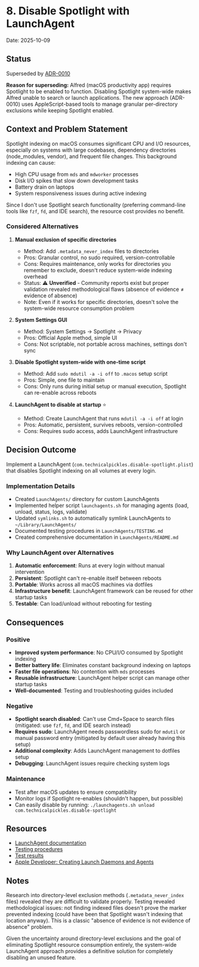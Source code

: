 # 8. Disable Spotlight with LaunchAgent

Date: 2025-10-09

## Status

Superseded by [ADR-0010](0010-manage-spotlight-exclusions-with-applescript.md)

**Reason for superseding:** Alfred (macOS productivity app) requires Spotlight to be enabled to function. Disabling Spotlight system-wide makes Alfred unable to search or launch applications. The new approach (ADR-0010) uses AppleScript-based tools to manage granular per-directory exclusions while keeping Spotlight enabled.

## Context and Problem Statement

Spotlight indexing on macOS consumes significant CPU and I/O resources, especially on systems with large codebases, dependency directories (node_modules, vendor), and frequent file changes. This background indexing can cause:

- High CPU usage from `mds` and `mdworker` processes
- Disk I/O spikes that slow down development tasks
- Battery drain on laptops
- System responsiveness issues during active indexing

Since I don't use Spotlight search functionality (preferring command-line tools like `fzf`, `fd`, and IDE search), the resource cost provides no benefit.

### Considered Alternatives

1. **Manual exclusion of specific directories**

   - Method: Add `.metadata_never_index` files to directories
   - Pros: Granular control, no sudo required, version-controllable
   - Cons: Requires maintenance, only works for directories you remember to exclude, doesn't reduce system-wide indexing overhead
   - Status: ⚠️ **Unverified** - Community reports exist but proper validation revealed methodological flaws (absence of evidence ≠ evidence of absence)
   - Note: Even if it works for specific directories, doesn't solve the system-wide resource consumption problem

2. **System Settings GUI**

   - Method: System Settings → Spotlight → Privacy
   - Pros: Official Apple method, simple UI
   - Cons: Not scriptable, not portable across machines, settings don't sync

3. **Disable Spotlight system-wide with one-time script**

   - Method: Add `sudo mdutil -a -i off` to `.macos` setup script
   - Pros: Simple, one file to maintain
   - Cons: Only runs during initial setup or manual execution, Spotlight can re-enable across reboots

4. **LaunchAgent to disable at startup** ⭐
   - Method: Create LaunchAgent that runs `mdutil -a -i off` at login
   - Pros: Automatic, persistent, survives reboots, version-controlled
   - Cons: Requires sudo access, adds LaunchAgent infrastructure

## Decision Outcome

Implement a LaunchAgent (`com.technicalpickles.disable-spotlight.plist`) that disables Spotlight indexing on all volumes at every login.

### Implementation Details

- Created `LaunchAgents/` directory for custom LaunchAgents
- Implemented helper script `launchagents.sh` for managing agents (load, unload, status, logs, validate)
- Updated `symlinks.sh` to automatically symlink LaunchAgents to `~/Library/LaunchAgents/`
- Documented testing procedures in `LaunchAgents/TESTING.md`
- Created comprehensive documentation in `LaunchAgents/README.md`

### Why LaunchAgent over Alternatives

1. **Automatic enforcement**: Runs at every login without manual intervention
2. **Persistent**: Spotlight can't re-enable itself between reboots
3. **Portable**: Works across all macOS machines via dotfiles
4. **Infrastructure benefit**: LaunchAgent framework can be reused for other startup tasks
5. **Testable**: Can load/unload without rebooting for testing

## Consequences

### Positive

- **Improved system performance**: No CPU/I/O consumed by Spotlight indexing
- **Better battery life**: Eliminates constant background indexing on laptops
- **Faster file operations**: No contention with `mds` processes
- **Reusable infrastructure**: LaunchAgent helper script can manage other startup tasks
- **Well-documented**: Testing and troubleshooting guides included

### Negative

- **Spotlight search disabled**: Can't use Cmd+Space to search files (mitigated: use `fzf`, `fd`, and IDE search instead)
- **Requires sudo**: LaunchAgent needs passwordless sudo for `mdutil` or manual password entry (mitigated by default user already having this setup)
- **Additional complexity**: Adds LaunchAgent management to dotfiles setup
- **Debugging**: LaunchAgent issues require checking system logs

### Maintenance

- Test after macOS updates to ensure compatibility
- Monitor logs if Spotlight re-enables (shouldn't happen, but possible)
- Can easily disable by running: `./launchagents.sh unload com.technicalpickles.disable-spotlight`

## Resources

- [LaunchAgent documentation](../../LaunchAgents/README.md)
- [Testing procedures](../../LaunchAgents/TESTING.md)
- [Test results](../../LaunchAgents/TEST-RESULTS.md)
- [Apple Developer: Creating Launch Daemons and Agents](https://developer.apple.com/library/archive/documentation/MacOSX/Conceptual/BPSystemStartup/Chapters/CreatingLaunchdJobs.html)

## Notes

Research into directory-level exclusion methods (`.metadata_never_index` files) revealed they are difficult to validate properly. Testing revealed methodological issues: not finding indexed files doesn't prove the marker prevented indexing (could have been that Spotlight wasn't indexing that location anyway). This is a classic "absence of evidence is not evidence of absence" problem.

Given the uncertainty around directory-level exclusions and the goal of eliminating Spotlight resource consumption entirely, the system-wide LaunchAgent approach provides a definitive solution for completely disabling an unused feature.
